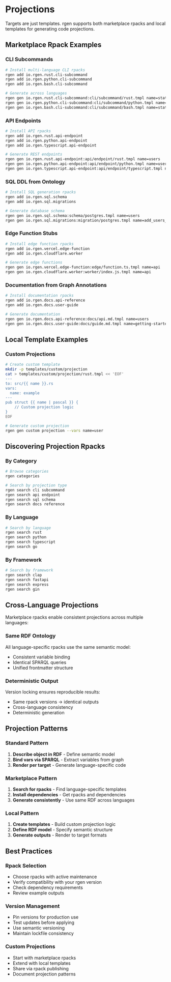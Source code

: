 # Projections

Targets are just templates. rgen supports both marketplace rpacks and local templates for generating code projections.

## Marketplace Rpack Examples

### CLI Subcommands

```bash
# Install multi-language CLI rpacks
rgen add io.rgen.rust.cli-subcommand
rgen add io.rgen.python.cli-subcommand
rgen add io.rgen.bash.cli-subcommand

# Generate across languages
rgen gen io.rgen.rust.cli-subcommand:cli/subcommand/rust.tmpl name=status
rgen gen io.rgen.python.cli-subcommand:cli/subcommand/python.tmpl name=status
rgen gen io.rgen.bash.cli-subcommand:cli/subcommand/bash.tmpl name=status
```

### API Endpoints

```bash
# Install API rpacks
rgen add io.rgen.rust.api-endpoint
rgen add io.rgen.python.api-endpoint
rgen add io.rgen.typescript.api-endpoint

# Generate REST endpoints
rgen gen io.rgen.rust.api-endpoint:api/endpoint/rust.tmpl name=users
rgen gen io.rgen.python.api-endpoint:api/endpoint/python.tmpl name=users
rgen gen io.rgen.typescript.api-endpoint:api/endpoint/typescript.tmpl name=users
```

### SQL DDL from Ontology

```bash
# Install SQL generation rpacks
rgen add io.rgen.sql.schema
rgen add io.rgen.sql.migrations

# Generate database schema
rgen gen io.rgen.sql.schema:schema/postgres.tmpl name=users
rgen gen io.rgen.sql.migrations:migration/postgres.tmpl name=add_users_table
```

### Edge Function Stubs

```bash
# Install edge function rpacks
rgen add io.rgen.vercel.edge-function
rgen add io.rgen.cloudflare.worker

# Generate edge functions
rgen gen io.rgen.vercel.edge-function:edge/function.ts.tmpl name=api
rgen gen io.rgen.cloudflare.worker:worker/index.js.tmpl name=api
```

### Documentation from Graph Annotations

```bash
# Install documentation rpacks
rgen add io.rgen.docs.api-reference
rgen add io.rgen.docs.user-guide

# Generate documentation
rgen gen io.rgen.docs.api-reference:docs/api.md.tmpl name=users
rgen gen io.rgen.docs.user-guide:docs/guide.md.tmpl name=getting-started
```

## Local Template Examples

### Custom Projections

```bash
# Create custom template
mkdir -p templates/custom/projection
cat > templates/custom/projection/rust.tmpl << 'EOF'
---
to: src/{{ name }}.rs
vars:
  name: example
---
pub struct {{ name | pascal }} {
    // Custom projection logic
}
EOF

# Generate custom projection
rgen gen custom projection --vars name=user
```

## Discovering Projection Rpacks

### By Category

```bash
# Browse categories
rgen categories

# Search by projection type
rgen search cli subcommand
rgen search api endpoint
rgen search sql schema
rgen search docs reference
```

### By Language

```bash
# Search by language
rgen search rust
rgen search python
rgen search typescript
rgen search go
```

### By Framework

```bash
# Search by framework
rgen search clap
rgen search fastapi
rgen search express
rgen search gin
```

## Cross-Language Projections

Marketplace rpacks enable consistent projections across multiple languages:

### Same RDF Ontology
All language-specific rpacks use the same semantic model:
- Consistent variable binding
- Identical SPARQL queries
- Unified frontmatter structure

### Deterministic Output
Version locking ensures reproducible results:
- Same rpack versions → identical outputs
- Cross-language consistency
- Deterministic generation

## Projection Patterns

### Standard Pattern
1. **Describe object in RDF** - Define semantic model
2. **Bind vars via SPARQL** - Extract variables from graph
3. **Render per target** - Generate language-specific code

### Marketplace Pattern
1. **Search for rpacks** - Find language-specific templates
2. **Install dependencies** - Get rpacks and dependencies
3. **Generate consistently** - Use same RDF across languages

### Local Pattern
1. **Create templates** - Build custom projection logic
2. **Define RDF model** - Specify semantic structure
3. **Generate outputs** - Render to target formats

## Best Practices

### Rpack Selection
- Choose rpacks with active maintenance
- Verify compatibility with your rgen version
- Check dependency requirements
- Review example outputs

### Version Management
- Pin versions for production use
- Test updates before applying
- Use semantic versioning
- Maintain lockfile consistency

### Custom Projections
- Start with marketplace rpacks
- Extend with local templates
- Share via rpack publishing
- Document projection patterns
